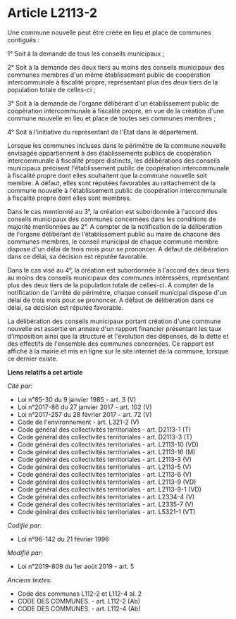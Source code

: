 # Article L2113-2

Une commune nouvelle peut être créée en lieu et place de communes contiguës :

1° Soit à la demande de tous les conseils municipaux ;

2° Soit à la demande des deux tiers au moins des conseils municipaux des communes membres d'un même établissement public de
coopération intercommunale à fiscalité propre, représentant plus des deux tiers de la population totale de celles-ci ;

3° Soit à la demande de l'organe délibérant d'un établissement public de coopération intercommunale à fiscalité propre, en
vue de la création d'une commune nouvelle en lieu et place de toutes ses communes membres ;

4° Soit à l'initiative du représentant de l'Etat dans le département.

Lorsque les communes incluses dans le périmètre de la commune nouvelle envisagée appartiennent à des établissements publics
de coopération intercommunale à fiscalité propre distincts, les délibérations des conseils municipaux précisent
l'établissement public de coopération intercommunale à fiscalité propre dont elles souhaitent que la commune nouvelle soit
membre. A défaut, elles sont réputées favorables au rattachement de la commune nouvelle à l'établissement public de
coopération intercommunale à fiscalité propre dont elles sont membres.

Dans le cas mentionné au 3°, la création est subordonnée à l'accord des conseils municipaux des communes concernées dans les
conditions de majorité mentionnées au 2°. A compter de la notification de la délibération de l'organe délibérant de
l'établissement public au maire de chacune des communes membres, le conseil municipal de chaque commune membre dispose d'un
délai de trois mois pour se prononcer. A défaut de délibération dans ce délai, sa décision est réputée favorable.

Dans le cas visé au 4°, la création est subordonnée à l'accord des deux tiers au moins des conseils municipaux des communes
intéressées, représentant plus des deux tiers de la population totale de celles-ci. A compter de la notification de l'arrêté
de périmètre, chaque conseil municipal dispose d'un délai de trois mois pour se prononcer. A défaut de délibération dans ce
délai, sa décision est réputée favorable.

La délibération des conseils municipaux portant création d'une commune nouvelle est assortie en annexe d'un rapport financier
présentant les taux d'imposition ainsi que la structure et l'évolution des dépenses, de la dette et des effectifs de
l'ensemble des communes concernées. Ce rapport est affiché à la mairie et mis en ligne sur le site internet de la commune,
lorsque ce dernier existe.

**Liens relatifs à cet article**

_Cité par_:

  - Loi n°85-30 du 9 janvier 1985 - art. 3 (V)
  - Loi n°2017-86 du 27 janvier 2017 - art. 102 (V)
  - Loi n°2017-257 du 28 février 2017 - art. 72 (V)
  - Code de l'environnement - art. L321-2 (V)
  - Code général des collectivités territoriales - art. D2113-1 (T)
  - Code général des collectivités territoriales - art. D2113-3 (T)
  - Code général des collectivités territoriales - art. L2113-10 (VD)
  - Code général des collectivités territoriales - art. L2113-16 (M)
  - Code général des collectivités territoriales - art. L2113-3 (V)
  - Code général des collectivités territoriales - art. L2113-5 (V)
  - Code général des collectivités territoriales - art. L2113-6 (V)
  - Code général des collectivités territoriales - art. L2113-9 (VD)
  - Code général des collectivités territoriales - art. L2113-9-1 (VD)
  - Code général des collectivités territoriales - art. L2334-4 (V)
  - Code général des collectivités territoriales - art. L2335-7 (V)
  - Code général des collectivités territoriales - art. L5321-1 (VT)

_Codifié par_:

  - Loi n°96-142 du 21 février 1996

_Modifié par_:

  - Loi n°2019-809 du 1er août 2019 - art. 5

_Anciens textes_:

  - Code des communes L112-2 et L112-4 al. 2
  - CODE DES COMMUNES. - art. L112-2 (Ab)
  - CODE DES COMMUNES. - art. L112-4 (Ab)
